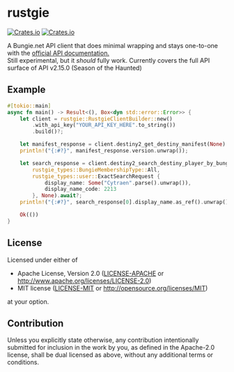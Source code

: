 # rustgie

[![Crates.io](https://img.shields.io/crates/v/rustgie?label=rustgie&style=flat-square)](https://crates.io/crates/rustgie)
[![Crates.io](https://img.shields.io/crates/v/rustgie_types?label=rustgie_types&style=flat-square)](https://crates.io/crates/rustgie_types)

A Bungie.net API client that does minimal wrapping and stays one-to-one with the [official API documentation.](https://bungie-net.github.io/multi/index.html)  
Still experimental, but it *should* fully work. Currently covers the full API surface of API v2.15.0 (Season of the Haunted)

## Example

```rust
#[tokio::main]
async fn main() -> Result<(), Box<dyn std::error::Error>> {
    let client = rustgie::RustgieClientBuilder::new()
        .with_api_key("YOUR_API_KEY_HERE".to_string())
        .build()?;

    let manifest_response = client.destiny2_get_destiny_manifest(None).await?;
    println!("{:#?}", manifest_response.version.unwrap());

    let search_response = client.destiny2_search_destiny_player_by_bungie_name(
        rustgie_types::BungieMembershipType::All,
        rustgie_types::user::ExactSearchRequest {
            display_name: Some("Cytraen".parse().unwrap()),
            display_name_code: 2213
        }, None).await?;
    println!("{:#?}", search_response[0].display_name.as_ref().unwrap());

    Ok(())
}
```

## License

Licensed under either of

 * Apache License, Version 2.0
   ([LICENSE-APACHE](../LICENSE-APACHE) or http://www.apache.org/licenses/LICENSE-2.0)
 * MIT license
   ([LICENSE-MIT](../LICENSE-MIT) or http://opensource.org/licenses/MIT)

at your option.

## Contribution

Unless you explicitly state otherwise, any contribution intentionally submitted
for inclusion in the work by you, as defined in the Apache-2.0 license, shall be
dual licensed as above, without any additional terms or conditions.
